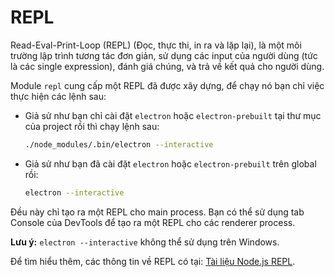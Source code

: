 # REPL

Read-Eval-Print-Loop (REPL) (Đọc, thực thi, in ra và lặp lại), là một môi trường lập trình tương tác đơn giản, sử dụng các input của người dùng (tức là các single expression), đánh giá chúng, và trả về kết quả cho người dùng.

Module `repl` cung cấp một REPL đã được xây dựng, để chạy nó bạn chỉ việc thực hiện các lệnh sau:

* Giả sử như bạn chỉ cài đặt `electron` hoặc `electron-prebuilt` tại thư mục của project rồi thì chạy lệnh sau:
    
    ```sh
    ./node_modules/.bin/electron --interactive
    ```

* Giả sử như bạn đã cài đặt `electron` hoặc `electron-prebuilt` trên global rồi:
    
    ```sh
    electron --interactive
    ```

Đều này chỉ tạo ra một REPL cho main process. Bạn có thể sử dụng tab Console của DevTools để tạo ra một REPL cho các renderer process.

**Lưu ý:** `electron --interactive` không thể sử dụng trên Windows.

Để tìm hiểu thêm, các thông tin về REPL có tại: [Tài liệu Node.js REPL](https://nodejs.org/dist/latest/docs/api/repl.html).